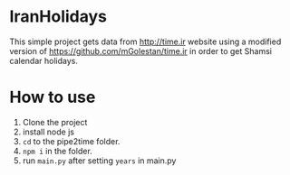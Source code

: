 # IranHolidays
This simple project gets data from http://time.ir website using a modified version of https://github.com/mGolestan/time.ir in order to get Shamsi calendar holidays.

# How to use
1. Clone the project
2. install node js
3. `cd` to the pipe2time folder.
4. `npm i` in the folder.
5. run `main.py` after setting `years` in main.py
